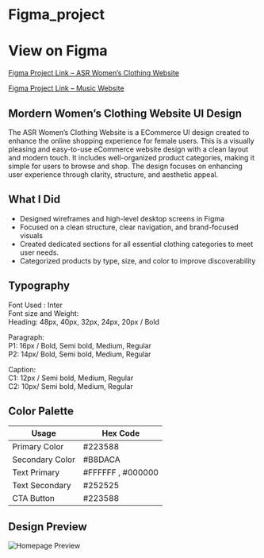 # Figma_project

# View on Figma

[Figma Project Link – ASR Women’s Clothing Website](https://www.figma.com/design/0yvhInVoM4ym1HUeMXTuFF/Anushka-Singh_Women-s-Clothing?node-id=1-5&t=Qe7iICLT80UzPOdA-1)

[Figma Project Link – Music Website](https://www.figma.com/design/ppqq9OaeBREHj0hEoLJemZ/Music-websites-design?node-id=12-85&t=r8nmNEa28okJgx97-1)

## Mordern Women’s Clothing Website UI Design

The ASR Women’s Clothing Website is a ECommerce UI design created to enhance the online shopping experience for female users. This is a visually pleasing and easy-to-use eCommerce website design with a clean layout and modern touch. It includes well-organized product categories, making it simple for users to browse and shop. The design focuses on enhancing user experience through clarity, structure, and aesthetic appeal.

## What I Did

- Designed wireframes and high-level desktop screens in Figma
- Focused on a clean structure, clear navigation, and brand-focused visuals
- Created dedicated sections for all essential clothing categories to meet user needs.
- Categorized products by type, size, and color to improve discoverability

## Typography

Font Used : Inter<br>
Font size and Weight:<br>
Heading: 48px, 40px, 32px, 24px, 20px / Bold<br>

Paragraph:<br> 
P1: 16px / Bold, Semi bold, Medium, Regular<br>
P2: 14px/ Bold, Semi bold, Medium, Regular<br>

Caption:<br>
C1: 12px / Semi bold, Medium, Regular<br>
C2: 10px/ Semi bold, Medium, Regular<br>

## Color Palette

| Usage            | Hex Code   
|------------------|-----------
| Primary Color    | #223588   | ![#7F56D9](https://via.placeholder.com/20/7F56D9?text=+) |
| Secondary Color  | #B8DACA   
| Text Primary     | #FFFFFF , #000000   
| Text Secondary   | #252525  
| CTA Button       | #223588   

## Design Preview

![Homepage Preview](HomePage.png)
